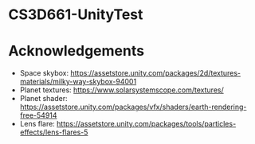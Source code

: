 # CS3D661-UnityTest
# Acknowledgements
* Space skybox: https://assetstore.unity.com/packages/2d/textures-materials/milky-way-skybox-94001
* Planet textures: https://www.solarsystemscope.com/textures/
* Planet shader: https://assetstore.unity.com/packages/vfx/shaders/earth-rendering-free-54914
* Lens flare: https://assetstore.unity.com/packages/tools/particles-effects/lens-flares-5